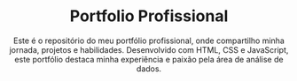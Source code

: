 <!DOCTYPE html>
<html lang="pt-BR">
<head>
  <meta charset="UTF-8">
  <meta name="viewport" content="width=device-width, initial-scale=1.0">
</head>
<body>
  <center>
    <h1>Portfolio Profissional</h1>
    <p>Este é o repositório do meu portfólio profissional, onde compartilho minha jornada, projetos e habilidades. Desenvolvido com HTML, CSS e JavaScript, este portfólio destaca minha experiência e paixão pela área de análise de dados.</p>
  </center>
</body>
</html>

